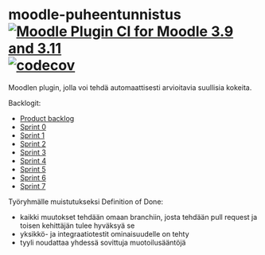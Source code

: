 # moodle-puheentunnistus [![Moodle Plugin CI for Moodle 3.9 and 3.11](https://github.com/aalto-speech/moodle-puheentunnistus/actions/workflows/ci_moodle.yml/badge.svg)](https://github.com/aalto-speech/moodle-puheentunnistus/actions/workflows/ci_moodle.yml)[![codecov](https://codecov.io/gh/aalto-speech/moodle-puheentunnistus/branch/main/graph/badge.svg?token=TC3ZZJNEQO)](https://codecov.io/gh/aalto-speech/moodle-puheentunnistus)
Moodlen plugin, jolla voi tehdä automaattisesti arvioitavia suullisia kokeita.

Backlogit:
* [Product backlog](https://docs.google.com/spreadsheets/d/e/2PACX-1vSyJX3XVfLA_2HlEqoWGl3um9CbgwaTjh3X5zPfteLKH2FeCdxVfsRZ9UbdAnb6JOfwZeRlMQrpNUDv/pubhtml?gid=1&single=true)
* [Sprint 0](https://docs.google.com/spreadsheets/d/e/2PACX-1vSyJX3XVfLA_2HlEqoWGl3um9CbgwaTjh3X5zPfteLKH2FeCdxVfsRZ9UbdAnb6JOfwZeRlMQrpNUDv/pubhtml?gid=7&single=true)
* [Sprint 1](https://docs.google.com/spreadsheets/d/e/2PACX-1vSyJX3XVfLA_2HlEqoWGl3um9CbgwaTjh3X5zPfteLKH2FeCdxVfsRZ9UbdAnb6JOfwZeRlMQrpNUDv/pubhtml?gid=1860041918&single=true)
* [Sprint 2](https://docs.google.com/spreadsheets/d/e/2PACX-1vSyJX3XVfLA_2HlEqoWGl3um9CbgwaTjh3X5zPfteLKH2FeCdxVfsRZ9UbdAnb6JOfwZeRlMQrpNUDv/pubhtml?gid=1432829582&single=true)
* [Sprint 3](https://docs.google.com/spreadsheets/d/e/2PACX-1vSyJX3XVfLA_2HlEqoWGl3um9CbgwaTjh3X5zPfteLKH2FeCdxVfsRZ9UbdAnb6JOfwZeRlMQrpNUDv/pubhtml?gid=38720847&single=true)
* [Sprint 4](https://docs.google.com/spreadsheets/d/e/2PACX-1vSyJX3XVfLA_2HlEqoWGl3um9CbgwaTjh3X5zPfteLKH2FeCdxVfsRZ9UbdAnb6JOfwZeRlMQrpNUDv/pubhtml?gid=1809034655&single=true)
* [Sprint 5](https://docs.google.com/spreadsheets/d/e/2PACX-1vSyJX3XVfLA_2HlEqoWGl3um9CbgwaTjh3X5zPfteLKH2FeCdxVfsRZ9UbdAnb6JOfwZeRlMQrpNUDv/pubhtml?gid=978372491&single=true)
* [Sprint 6](https://docs.google.com/spreadsheets/d/e/2PACX-1vSyJX3XVfLA_2HlEqoWGl3um9CbgwaTjh3X5zPfteLKH2FeCdxVfsRZ9UbdAnb6JOfwZeRlMQrpNUDv/pubhtml?gid=1830063881&single=true)
* [Sprint 7](https://docs.google.com/spreadsheets/d/e/2PACX-1vSyJX3XVfLA_2HlEqoWGl3um9CbgwaTjh3X5zPfteLKH2FeCdxVfsRZ9UbdAnb6JOfwZeRlMQrpNUDv/pubhtml?gid=521949607&single=true)


Työryhmälle muistutukseksi Definition of Done:
* kaikki muutokset tehdään omaan branchiin, josta tehdään pull request ja toisen kehittäjän tulee hyväksyä se
* yksikkö- ja integraatiotestit ominaisuudelle on tehty
* tyyli noudattaa yhdessä sovittuja muotoilusääntöjä